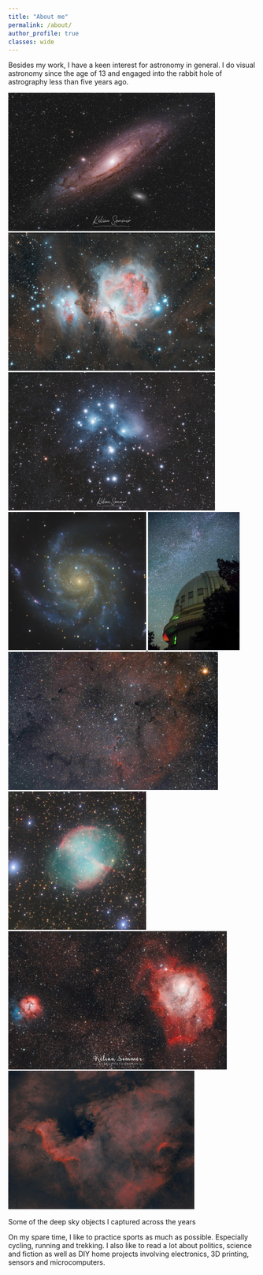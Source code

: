 ```yaml
---
title: "About me"
permalink: /about/
author_profile: true
classes: wide
---
```


Besides my work, I have a keen interest for astronomy in general. I do visual astronomy since the age of 13 and engaged into the rabbit hole of astrography less than five years ago.


<div class="gallery-scroll">
  <a href="/images/astrophotography/m31.jpg" title="M31" class="image-popup">
    <img class="gallery-img" src="/images/astrophotography/thumbnails/m31.jpg" style='height: 280px; object-fit: fill' alt="M31 - Andromeda galaxy">
  </a>
  <a href="/images/astrophotography/m42.jpg" title="M42" class="image-popup">
    <img class="gallery-img" src="/images/astrophotography/thumbnails/m42.jpg" style='height: 280px; object-fit: fill;' alt="M42 - Orion Nebula">
  </a>
  <a href="/images/astrophotography/m45.jpg" title="M45" class="image-popup">
    <img class="gallery-img" src="/images/astrophotography/thumbnails/m45.jpg" style='height: 280px; object-fit: fill;' alt="M45 - Pleiades">
  </a>
  <a href="/images/astrophotography/m101_ohp.jpg" title="M101" class="image-popup">
    <img class="gallery-img" src="/images/astrophotography/thumbnails/m101_ohp.jpg" style='height: 280px; object-fit: fill;' alt="M101 - Pinwheel galaxy">
  </a>
  <a href="/images/astrophotography/t193_ohp.jpg" title="T193" class="image-popup">
    <img class="gallery-img" src="/images/astrophotography/thumbnails/t193_ohp.jpg" style='height: 280px; object-fit: fill;' alt="T193 - OHP">
  </a>
  <a href="/images/astrophotography/ic1396.jpg" title="IC1396" class="image-popup">
    <img class="gallery-img" src="/images/astrophotography/thumbnails/ic1396.jpg" style='height: 280px; object-fit: fill;' alt="IC1396- Elephant Trunk's Nebula">
  </a>
  <a href="/images/astrophotography/m27_ohp.jpg" title="M27" class="image-popup">
    <img class="gallery-img" src="/images/astrophotography/thumbnails/m27_ohp.jpg" style='height: 280px; object-fit: fill;' alt="M27 - Dumbbell Nebula">
  </a>
  <a href="/images/astrophotography/m8.jpg" title="M8" class="image-popup">
    <img class="gallery-img" src="/images/astrophotography/thumbnails/m8.jpg" style='height: 280px; object-fit: fill;' alt="M8 - Trifid Nebula">
  </a>
  <a href="/images/astrophotography/ngc7000.jpg" title="NGC7000" class="image-popup">
    <img class="gallery-img" src="/images/astrophotography/thumbnails/ngc7000.jpg" style='height: 280px; object-fit: fill;' alt="NGC7000 - North America Nebula">
  </a>
</div>
<p class="gallery-caption">Some of the deep sky objects I captured across the years</p>

On my spare time, I like to practice sports as much as possible. Especially cycling, running and trekking. I also like to read a lot about politics, science and fiction as well as DIY home projects involving electronics, 3D printing, sensors and microcomputers.